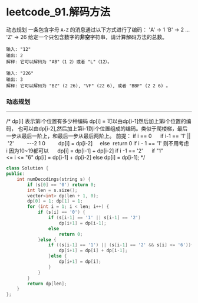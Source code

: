 # leetcode_91.解码方法

动态规划
一条包含字母 `A-Z` 的消息通过以下方式进行了编码：
'A' -> 1
'B' -> 2
...
'Z' -> 26
给定一个只包含数字的**非空**字符串，请计算解码方法的总数。
```
输入: "12"
输出: 2
解释: 它可以解码为 "AB"（1 2）或者 "L"（12）。

输入: "226"
输出: 3
解释: 它可以解码为 "BZ" (2 26), "VF" (22 6), 或者 "BBF" (2 2 6) 。
```


### 动态规划

---

/*
dp[i] 表示第i个位置有多少种编码
dp[i] = 可以由dp[i-1]然后加上第i个位置的编码， 也可以由dp[i-2],然后加上第i-1到i个位置组成的编码。类似于爬楼梯，最后一步从最后一阶上，和最后一步从最后两阶上。
前提：
if i == 0 
    if i-1 == '1' || '2'         ---2 1 0
        dp[i] = dp[i-2]
    else 
  return 0
if i - 1 == '1' 则不用考虑i 因为10~19都可以
     dp[i] = dp[i-1] + dp[i-2]
if i -1 == '2' 
    if "1"<= i <= "6" dp[i] = dp[i-1] + dp[i-2]
else 
dp[i] = dp[i-1];
*/
```cpp
class Solution {
public:
    int numDecodings(string s) {
        if (s[0] == '0') return 0;
        int len = s.size();
        vector<int> dp(len + 1, 0);
        dp[0] = 1; dp[1] = 1;
        for (int i = 1; i < len; i++) {
            if (s[i] == '0') {
                if (s[i-1] == '1' || s[i-1] == '2')
                    dp[i+1] = dp[i-1];
                else
                    return 0;
            }else {
                if ((s[i-1] == '1') || (s[i-1] == '2' && s[i] <= '6')){
                    dp[i+1] = dp[i] + dp[i-1];
                }else {
                    dp[i+1] = dp[i];
                }
            } 
        }
        return dp[len];
    }
};

```
